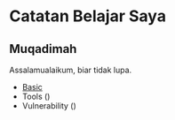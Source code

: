 # Catatan Belajar Saya

## Muqadimah
Assalamualaikum, biar tidak lupa.

- [Basic]()
- Tools ()
- Vulnerability ()

